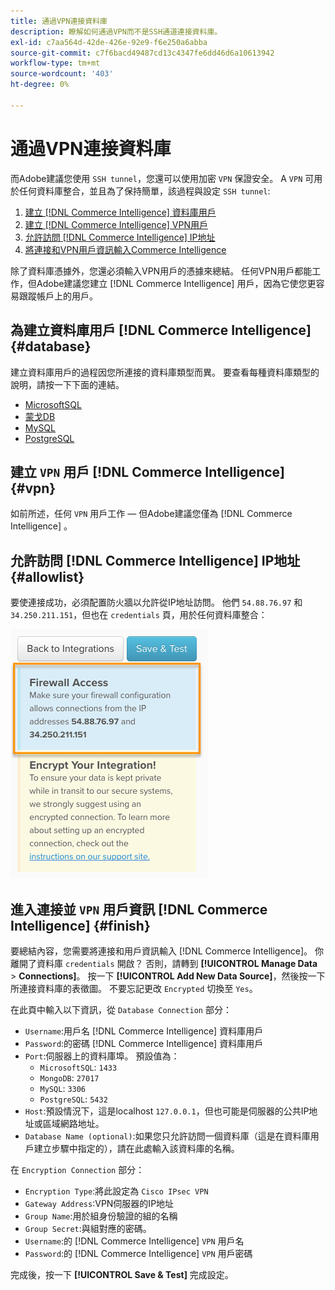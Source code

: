 ```yaml
---
title: 通過VPN連接資料庫
description: 瞭解如何通過VPN而不是SSH通道連接資料庫。
exl-id: c7aa564d-42de-426e-92e9-f6e250a6abba
source-git-commit: c7f6bacd49487cd13c4347fe6dd46d6a10613942
workflow-type: tm+mt
source-wordcount: '403'
ht-degree: 0%

---
```


# 通過VPN連接資料庫

而Adobe建議您使用 `SSH tunnel`，您還可以使用加密 `VPN` 保證安全。 A `VPN` 可用於任何資料庫整合，並且為了保持簡單，該過程與設定 `SSH tunnel`:

1. [建立 [!DNL Commerce Intelligence] 資料庫用戶](#database)
1. [建立 [!DNL Commerce Intelligence] VPN用戶](#vpn)
1. [允許訪問 [!DNL Commerce Intelligence] IP地址](#allowlist)
1. [將連接和VPN用戶資訊輸入Commerce Intelligence](#finish)

除了資料庫憑據外，您還必須輸入VPN用戶的憑據來總結。 任何VPN用戶都能工作，但Adobe建議您建立 [!DNL Commerce Intelligence] 用戶，因為它使您更容易跟蹤帳戶上的用戶。

## 為建立資料庫用戶 [!DNL Commerce Intelligence] {#database}

建立資料庫用戶的過程因您所連接的資料庫類型而異。 要查看每種資料庫類型的說明，請按一下下面的連結。

* [MicrosoftSQL](../integrations/microsoft-sql-server.md)
* [蒙戈DB](../integrations/databases-via-a-vpn.md)
* [MySQL](../integrations/mysql-via-a-direct-connection.md)
* [PostgreSQL](../integrations/postgresql.md)

## 建立 `VPN` 用戶 [!DNL Commerce Intelligence] {#vpn}

如前所述，任何 `VPN` 用戶工作 — 但Adobe建議您僅為 [!DNL Commerce Intelligence] 。

## 允許訪問 [!DNL Commerce Intelligence] IP地址 {#allowlist}

要使連接成功，必須配置防火牆以允許從IP地址訪問。 他們 `54.88.76.97` 和 `34.250.211.151`，但也在 `credentials` 頁，用於任何資料庫整合：

![MBI_Allow_Access_IPs.png](../../../assets/MBI_allow_access_IPs.png)

## 進入連接並 `VPN` 用戶資訊 [!DNL Commerce Intelligence] {#finish}

要總結內容，您需要將連接和用戶資訊輸入 [!DNL Commerce Intelligence]。 你離開了資料庫 `credentials` 開啟？ 否則，請轉到 **[!UICONTROL Manage Data** > **Connections]**。 按一下 **[!UICONTROL Add New Data Source]**，然後按一下所連接資料庫的表徵圖。 不要忘記更改 `Encrypted` 切換至 `Yes`。

在此頁中輸入以下資訊，從 `Database Connection` 部分：

* `Username`:用戶名 [!DNL Commerce Intelligence] 資料庫用戶
* `Password`:的密碼 [!DNL Commerce Intelligence] 資料庫用戶
* `Port`:伺服器上的資料庫埠。 預設值為：
   * `MicrosoftSQL`: `1433`
   * `MongoDB`: `27017`
   * `MySQL`: `3306`
   * `PostgreSQL`: `5432`
* `Host`:預設情況下，這是localhost `127.0.0.1`，但也可能是伺服器的公共IP地址或區域網路地址。
* `Database Name (optional)`:如果您只允許訪問一個資料庫（這是在資料庫用戶建立步驟中指定的），請在此處輸入該資料庫的名稱。

在 `Encryption Connection` 部分：

* `Encryption Type`:將此設定為 `Cisco IPsec VPN`
* `Gateway Address`:VPN伺服器的IP地址
* `Group Name`:用於組身份驗證的組的名稱
* `Group Secret`:與組對應的密碼。
* `Username`:的 [!DNL Commerce Intelligence] `VPN` 用戶名
* `Password`:的 [!DNL Commerce Intelligence] `VPN` 用戶密碼

完成後，按一下 **[!UICONTROL Save & Test]** 完成設定。
